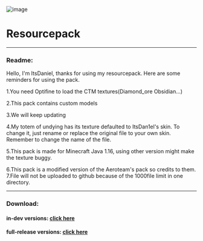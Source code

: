 ![image](https://user-images.githubusercontent.com/111002559/211199415-9f257169-d481-4540-8639-52e81c877fa8.png)
# Resourcepack
---------------------------------------------------------------------------------------
### Readme:

Hello, I'm ItsDaniel, thanks for using my resourcepack. Here are some reminders for using the pack.

1.You need Optifine to load the CTM textures(Diamond_ore Obsidian...)

2.This pack contains custom models

3.We will keep updating

4.My totem of undying has its texture defaulted to ItsDan1el's skin. To change it, just rename or replace the original file to your own skin. Remember to change the name of 
the file.

5.This pack is made for Minecraft Java 1.16, using other version might make the texture buggy.

6.This pack is a modified version of the Aeroteam's pack so credits to them.
7.File will not be uploaded to github because of the 1000file limit in one directory.

--------------------------------------------------------------------------------------  
### Download:

#### in-dev versions: [click here](https://github.com/ItsDan1el/ItsDan1el_Pack/archive/refs/heads/main.zip)
#### full-release versions: [click here](https://github.com/ItsDan1el/ItsDan1el_Pack/releases)
